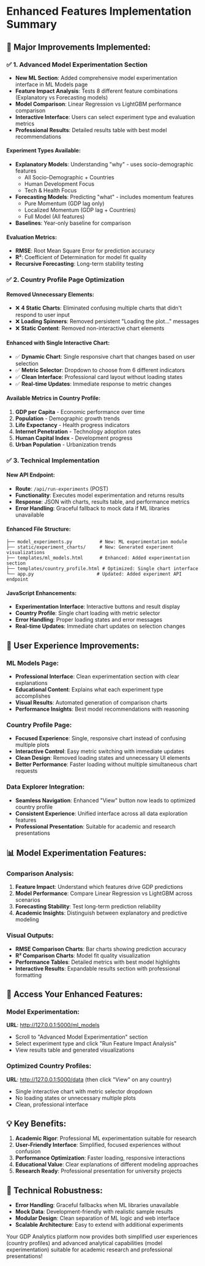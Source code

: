 # Enhanced Features Implementation Summary

## 🎯 **Major Improvements Implemented:**

### ✅ **1. Advanced Model Experimentation Section**

- **New ML Section**: Added comprehensive model experimentation interface in ML Models page
- **Feature Impact Analysis**: Tests 8 different feature combinations (Explanatory vs Forecasting models)
- **Model Comparison**: Linear Regression vs LightGBM performance comparison
- **Interactive Interface**: Users can select experiment type and evaluation metrics
- **Professional Results**: Detailed results table with best model recommendations

#### **Experiment Types Available:**

- **Explanatory Models**: Understanding "why" - uses socio-demographic features
  - All Socio-Demographic + Countries
  - Human Development Focus
  - Tech & Health Focus
- **Forecasting Models**: Predicting "what" - includes momentum features
  - Pure Momentum (GDP lag only)
  - Localized Momentum (GDP lag + Countries)
  - Full Model (All features)
- **Baselines**: Year-only baseline for comparison

#### **Evaluation Metrics:**

- **RMSE**: Root Mean Square Error for prediction accuracy
- **R²**: Coefficient of Determination for model fit quality
- **Recursive Forecasting**: Long-term stability testing

### ✅ **2. Country Profile Page Optimization**

#### **Removed Unnecessary Elements:**

- ❌ **4 Static Charts**: Eliminated confusing multiple charts that didn't respond to user input
- ❌ **Loading Spinners**: Removed persistent "Loading the plot..." messages
- ❌ **Static Content**: Removed non-interactive chart elements

#### **Enhanced with Single Interactive Chart:**

- ✅ **Dynamic Chart**: Single responsive chart that changes based on user selection
- ✅ **Metric Selector**: Dropdown to choose from 6 different indicators
- ✅ **Clean Interface**: Professional card layout without loading states
- ✅ **Real-time Updates**: Immediate response to metric changes

#### **Available Metrics in Country Profile:**

1. **GDP per Capita** - Economic performance over time
2. **Population** - Demographic growth trends
3. **Life Expectancy** - Health progress indicators
4. **Internet Penetration** - Technology adoption rates
5. **Human Capital Index** - Development progress
6. **Urban Population** - Urbanization trends

### ✅ **3. Technical Implementation**

#### **New API Endpoint:**

- **Route**: `/api/run-experiments` (POST)
- **Functionality**: Executes model experimentation and returns results
- **Response**: JSON with charts, results table, and performance metrics
- **Error Handling**: Graceful fallback to mock data if ML libraries unavailable

#### **Enhanced File Structure:**

```
├── model_experiments.py          # New: ML experimentation module
├── static/experiment_charts/     # New: Generated experiment visualizations
├── templates/ml_models.html      # Enhanced: Added experimentation section
├── templates/country_profile.html # Optimized: Single chart interface
└── app.py                       # Updated: Added experiment API endpoint
```

#### **JavaScript Enhancements:**

- **Experimentation Interface**: Interactive buttons and result display
- **Country Profile**: Single chart loading with metric selector
- **Error Handling**: Proper loading states and error messages
- **Real-time Updates**: Immediate chart updates on selection changes

## 🚀 **User Experience Improvements:**

### **ML Models Page:**

- **Professional Interface**: Clean experimentation section with clear explanations
- **Educational Content**: Explains what each experiment type accomplishes
- **Visual Results**: Automated generation of comparison charts
- **Performance Insights**: Best model recommendations with reasoning

### **Country Profile Page:**

- **Focused Experience**: Single, responsive chart instead of confusing multiple plots
- **Interactive Control**: Easy metric switching with immediate updates
- **Clean Design**: Removed loading states and unnecessary UI elements
- **Better Performance**: Faster loading without multiple simultaneous chart requests

### **Data Explorer Integration:**

- **Seamless Navigation**: Enhanced "View" button now leads to optimized country profile
- **Consistent Experience**: Unified interface across all data exploration features
- **Professional Presentation**: Suitable for academic and research presentations

## 📊 **Model Experimentation Features:**

### **Comparison Analysis:**

1. **Feature Impact**: Understand which features drive GDP predictions
2. **Model Performance**: Compare Linear Regression vs LightGBM across scenarios
3. **Forecasting Stability**: Test long-term prediction reliability
4. **Academic Insights**: Distinguish between explanatory and predictive modeling

### **Visual Outputs:**

- **RMSE Comparison Charts**: Bar charts showing prediction accuracy
- **R² Comparison Charts**: Model fit quality visualization
- **Performance Tables**: Detailed metrics with best model highlights
- **Interactive Results**: Expandable results section with professional formatting

## 🎯 **Access Your Enhanced Features:**

### **Model Experimentation:**

**URL**: http://127.0.0.1:5000/ml_models

- Scroll to "Advanced Model Experimentation" section
- Select experiment type and click "Run Feature Impact Analysis"
- View results table and generated visualizations

### **Optimized Country Profiles:**

**URL**: http://127.0.0.1:5000/data (then click "View" on any country)

- Single interactive chart with metric selector dropdown
- No loading states or unnecessary multiple plots
- Clean, professional interface

## 💡 **Key Benefits:**

1. **Academic Rigor**: Professional ML experimentation suitable for research
2. **User-Friendly Interface**: Simplified, focused experiences without confusion
3. **Performance Optimization**: Faster loading, responsive interactions
4. **Educational Value**: Clear explanations of different modeling approaches
5. **Research Ready**: Professional presentation for university projects

## 🔧 **Technical Robustness:**

- **Error Handling**: Graceful fallbacks when ML libraries unavailable
- **Mock Data**: Development-friendly with realistic sample results
- **Modular Design**: Clean separation of ML logic and web interface
- **Scalable Architecture**: Easy to extend with additional experiments

Your GDP Analytics platform now provides both simplified user experiences (country profiles) and advanced analytical capabilities (model experimentation) suitable for academic research and professional presentations!
